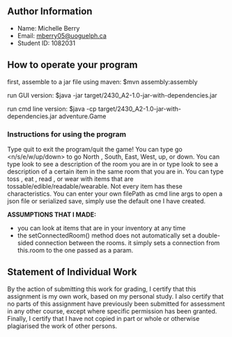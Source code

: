
## Author Information

* Name: Michelle Berry
* Email: mberry05@uoguelph.ca
* Student ID: 1082031


## How to operate your program

first, assemble to a jar file using maven:
    $mvn assembly:assembly

run GUI version:
    $java -jar target/2430_A2-1.0-jar-with-dependencies.jar <command line arguments>

run cmd line version:
    $java -cp target/2430_A2-1.0-jar-with-dependencies.jar adventure.Game <command line arguments>

### Instructions for using the program

Type quit to exit the program/quit the game!
You can type go <n/s/e/w/up/down> to go North , South, East, West, up, or down.
You can type look to see a description of the room you are in or type look <item> to see a description of a certain item in the same room that you are in.
You can type toss <item>, eat <item>, read <item>, or wear <item> with items that are tossable/edible/readable/wearable. Not every item has these characteristics. 
You can enter your own filePath as cmd line args to open a json file or serialized save, simply use the default one I have created. 

**ASSUMPTIONS THAT I MADE:**
- you can look at items that are in your inventory at any time
- the setConnectedRoom() method does not automatically set a double-sided connection between the rooms.
  it simply sets a connection from this.room to the one passed as a param.  

## Statement of Individual Work

By the action of submitting this work for grading, I certify that this assignment is my own work, based on my personal study.  I also certify that no parts of this assignment have previously been submitted for assessment in any other course, except where specific permission has been granted.  Finally, I certify that I have not copied in part or whole  or otherwise plagiarised the work of other persons.

